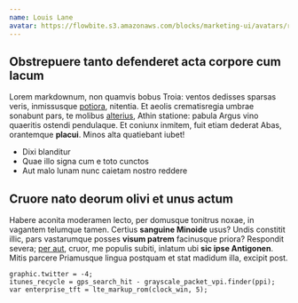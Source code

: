 ```yaml
---
name: Louis Lane
avatar: https://flowbite.s3.amazonaws.com/blocks/marketing-ui/avatars/roberta-casas.png
---
```


<AuthorDetail>

## Obstrepuere tanto defenderet acta corpore cum lacum

Lorem markdownum, non quamvis bobus Troia: ventos dedisses sparsas veris,
inmissusque [potiora](https://github.com/slayer-os/SlayerOS), nitentia. Et aeolis
crematisregia umbrae sonabunt pars, te molibus
[alterius](https://github.com/slayer-os/SlayerOS), Athin statione: pabula Argus vino
quaeritis ostendi pendulaque. Et coniunx inmitem, fuit etiam dederat Abas,
orantemque **placui**. Minos alta quatiebant iubet!

- Dixi blanditur
- Quae illo signa cum e toto cunctos
- Aut malo lunam nunc caietam nostro reddere

## Cruore nato deorum olivi et unus actum

Habere aconita moderamen lecto, per domusque tonitrus noxae, in vagantem
telumque tamen. Certius **sanguine Minoide** usus? Undis constitit illic, pars
vastarumque posses **visum patrem** facinusque priora? Respondit severa; [per
aut](https://github.com/slayer-os/SlayerOS), cruor, me populis subiti, inlatum ubi **sic ipse
Antigonen**. Mitis parcere Priamusque lingua postquam et stat madidum illa,
excipit post.

    graphic.twitter = -4;
    itunes_recycle = gps_search_hit - grayscale_packet_vpi.finder(ppi);
    var enterprise_tft = lte_markup_rom(clock_win, 5);

</AuthorDetail>
